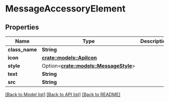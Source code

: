 # MessageAccessoryElement

## Properties

Name | Type | Description | Notes
------------ | ------------- | ------------- | -------------
**class_name** | **String** |  | 
**icon** | [**crate::models::ApiIcon**](ApiIcon.md) |  | 
**style** | Option<[**crate::models::MessageStyle**](MessageStyle.md)> |  | [optional]
**text** | **String** |  | 
**src** | **String** |  | 

[[Back to Model list]](../README.md#documentation-for-models) [[Back to API list]](../README.md#documentation-for-api-endpoints) [[Back to README]](../README.md)



